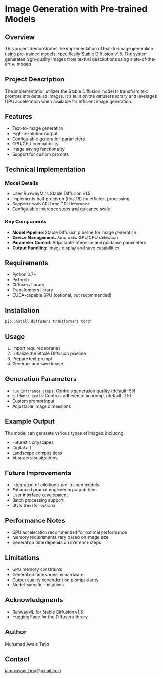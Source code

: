 # Image Generation with Pre-trained Models

## Overview
This project demonstrates the implementation of text-to-image generation using pre-trained models, specifically Stable Diffusion v1.5. The system generates high-quality images from textual descriptions using state-of-the-art AI models.

## Project Description
The implementation utilizes the Stable Diffusion model to transform text prompts into detailed images. It's built on the diffusers library and leverages GPU acceleration when available for efficient image generation.

## Features
- Text-to-image generation
- High-resolution output
- Configurable generation parameters
- GPU/CPU compatibility
- Image saving functionality
- Support for custom prompts

## Technical Implementation

### Model Details
- Uses RunwayML's Stable Diffusion v1.5
- Implements half-precision (float16) for efficient processing
- Supports both GPU and CPU inference
- Configurable inference steps and guidance scale

### Key Components
- **Model Pipeline**: Stable Diffusion pipeline for image generation
- **Device Management**: Automatic GPU/CPU detection
- **Parameter Control**: Adjustable inference and guidance parameters
- **Output Handling**: Image display and save capabilities

## Requirements
- Python 3.7+
- PyTorch
- Diffusers library
- Transformers library
- CUDA-capable GPU (optional, but recommended)

## Installation
```bash
pip install diffusers transformers torch
```

## Usage
1. Import required libraries
2. Initialize the Stable Diffusion pipeline
3. Prepare text prompt
4. Generate and save image

## Generation Parameters
- `num_inference_steps`: Controls generation quality (default: 50)
- `guidance_scale`: Controls adherence to prompt (default: 7.5)
- Custom prompt input
- Adjustable image dimensions

## Example Output
The model can generate various types of images, including:
- Futuristic cityscapes
- Digital art
- Landscape compositions
- Abstract visualizations

## Future Improvements
- Integration of additional pre-trained models
- Enhanced prompt engineering capabilities
- User interface development
- Batch processing support
- Style transfer options

## Performance Notes
- GPU acceleration recommended for optimal performance
- Memory requirements vary based on image size
- Generation time depends on inference steps

## Limitations
- GPU memory constraints
- Generation time varies by hardware
- Output quality dependent on prompt clarity
- Model-specific limitations

## Acknowledgments
- RunwayML for Stable Diffusion v1.5
- Hugging Face for the Diffusers library

## Author
Muhamad Awais Tariq

## Contact
iammawaistariq@gmail.com
